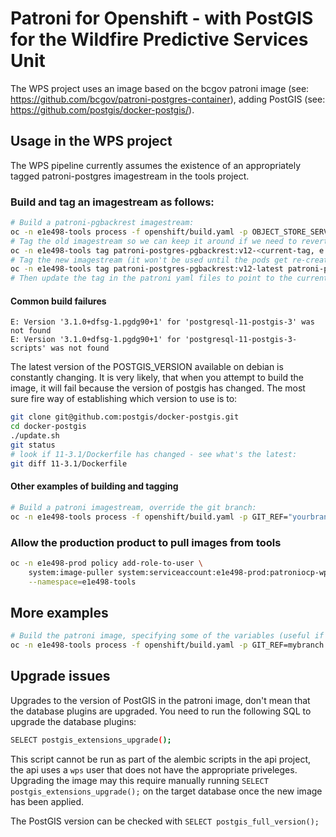 # Patroni for Openshift - with PostGIS for the Wildfire Predictive Services Unit

The WPS project uses an image based on the bcgov patroni image (see: https://github.com/bcgov/patroni-postgres-container),
adding PostGIS (see: https://github.com/postgis/docker-postgis/).

## Usage in the WPS project

The WPS pipeline currently assumes the existence of an appropriately tagged patroni-postgres imagestream in the tools project.

### Build and tag an imagestream as follows:

```bash
# Build a patroni-pgbackrest imagestream:
oc -n e1e498-tools process -f openshift/build.yaml -p OBJECT_STORE_SERVER="server" -p OBJECT_STORE_BUCKET="bucket" -p OBJECT_STORE_USER_ID="uid" -p OBJECT_STORE_SECRET="sec" -p GIT_REF="<branch>" | oc -n e1e498-tools apply -f -
# Tag the old imagestream so we can keep it around if we need to revert:
oc -n e1e498-tools tag patroni-postgres-pgbackrest:v12-<current-tag, e.g. 2023-11-22> patroni-postgres-pgbackrest:v12-<date deprecated, e.g. 20200826>
# Tag the new imagestream (it won't be used until the pods get re-created):
oc -n e1e498-tools tag patroni-postgres-pgbackrest:v12-latest patroni-postgres-pgbackrest:v12-<current date, e.g. 2024-1-1>
# Then update the tag in the patroni yaml files to point to the current date tag
```

#### Common build failures

```text
E: Version '3.1.0+dfsg-1.pgdg90+1' for 'postgresql-11-postgis-3' was not found
E: Version '3.1.0+dfsg-1.pgdg90+1' for 'postgresql-11-postgis-3-scripts' was not found
```

The latest version of the POSTGIS_VERSION available on debian is constantly changing. It is very likely, that when you attempt to build the image,
it will fail because the version of postgis has changed. The most sure fire way of establishing which version to use is to:

```bash
git clone git@github.com:postgis/docker-postgis.git
cd docker-postgis
./update.sh
git status
# look if 11-3.1/Dockerfile has changed - see what's the latest:
git diff 11-3.1/Dockerfile
```

#### Other examples of building and tagging

```bash
# Build a patroni imagestream, override the git branch:
oc -n e1e498-tools process -f openshift/build.yaml -p GIT_REF="yourbranchnamehere"  | oc -n e1e498-tools apply -f -
```

### Allow the production product to pull images from tools

```bash
oc -n e1e498-prod policy add-role-to-user \
    system:image-puller system:serviceaccount:e1e498-prod:patroniocp-wps-prod \
    --namespace=e1e498-tools
```

## More examples

```bash
# Build the patroni image, specifying some of the variables (useful if you're testing)
oc -n e1e498-tools process -f openshift/build.yaml -p GIT_REF=mybranch -p VERSION=yourtag | oc -n e1e498-tools apply -f -
```

## Upgrade issues

Upgrades to the version of PostGIS in the patroni image, don't mean that the database plugins are upgraded. You need to run the following SQL to upgrade the database plugins:

```bash
SELECT postgis_extensions_upgrade();
```

This script cannot be run as part of the alembic scripts in the api project, the api uses a `wps` user that does not have the appropriate priveleges. Upgrading the image may this require manually running `SELECT postgis_extensions_upgrade();` on the target database once the new image has been applied.

The PostGIS version can be checked with `SELECT postgis_full_version();`
